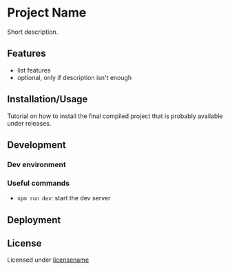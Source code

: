# Project Name

Short description.

## Features

- list features
- optional, only if description isn't enough

## Installation/Usage

Tutorial on how to install the final compiled project that is probably available under releases.

## Development

### Dev environment

### Useful commands

- `npm run dev`: start the dev server

## Deployment

## License

Licensed under [licensename](LICENSE.md)
